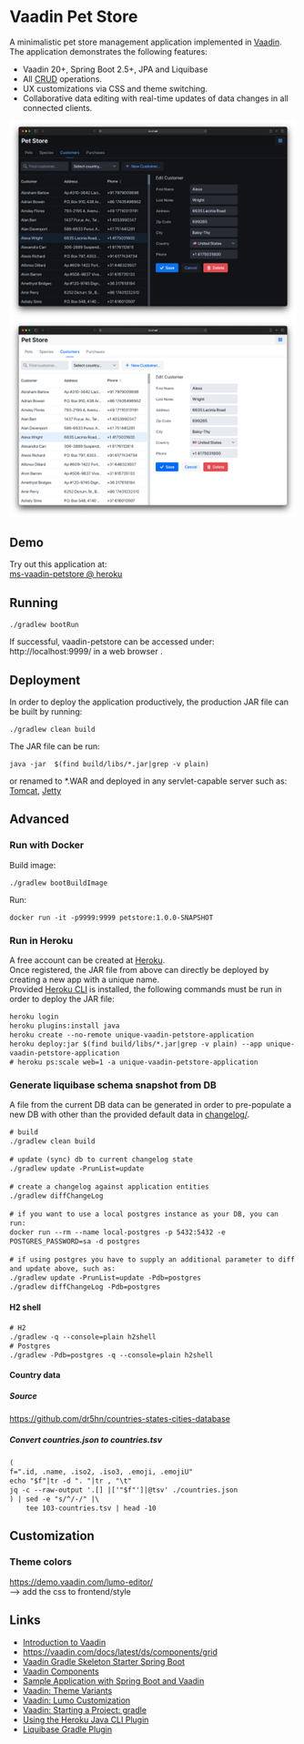 # Vaadin Pet Store

A minimalistic pet store management application implemented in [Vaadin](https://vaadin.com/).  
The application demonstrates the following features: 
- Vaadin 20+, Spring Boot 2.5+, JPA and Liquibase 
- All [CRUD](https://en.wikipedia.org/wiki/Create,_read,_update_and_delete) operations.
- UX customizations via CSS and theme switching. 
- Collaborative data editing with real-time updates of data changes in all connected clients.

![Screenshot](doc/vaadin-petstore-dark.png)
![Screenshot](doc/vaadin-petstore-light.png)

## Demo
Try out this application at:  
[ms-vaadin-petstore @ heroku](https://ms-vaadin-petstore.herokuapp.com/)

## Running
```
./gradlew bootRun
```
If successful, vaadin-petstore can be accessed under: http://localhost:9999/ in a web browser . 

## Deployment 

In order to deploy the application productively, the production JAR file can be built by running:
```
./gradlew clean build
```

The JAR file can be run:
```
java -jar  $(find build/libs/*.jar|grep -v plain)
```
or renamed to *.WAR and deployed in any servlet-capable server such as:  
[Tomcat](http://tomcat.apache.org/), [Jetty](https://www.eclipse.org/jetty/)

## Advanced

### Run with Docker
Build image:
```
./gradlew bootBuildImage
```

Run:
```
docker run -it -p9999:9999 petstore:1.0.0-SNAPSHOT
```

### Run in Heroku
A free account can be created at [Heroku](https://heroku.com/).  
Once registered, the JAR file from above can directly be deployed by creating a new app with a unique name.  
Provided [Heroku CLI](https://devcenter.heroku.com/articles/heroku-command-line) is installed, the following commands must be run in order to deploy the JAR file:
```
heroku login
heroku plugins:install java
heroku create --no-remote unique-vaadin-petstore-application
heroku deploy:jar $(find build/libs/*.jar|grep -v plain) --app unique-vaadin-petstore-application
# heroku ps:scale web=1 -a unique-vaadin-petstore-application
```

### Generate liquibase schema snapshot from DB
A file from the current DB data can be generated in order to pre-populate a new DB with other than the provided default data in [changelog/](src/main/resources/db/changelog/). 
```
# build
./gradlew clean build

# update (sync) db to current changelog state
./gradlew update -PrunList=update

# create a changelog against application entities 
./gradlew diffChangeLog

# if you want to use a local postgres instance as your DB, you can run:
docker run --rm --name local-postgres -p 5432:5432 -e POSTGRES_PASSWORD=sa -d postgres

# if using postgres you have to supply an additional parameter to diff and update above, such as:
./gradlew update -PrunList=update -Pdb=postgres
./gradlew diffChangeLog -Pdb=postgres 
```

#### H2 shell
```
# H2
./gradlew -q --console=plain h2shell
# Postgres
./gradlew -Pdb=postgres -q --console=plain h2shell
```

#### Country data
##### Source
https://github.com/dr5hn/countries-states-cities-database
##### Convert countries.json to countries.tsv
```
(
f=".id, .name, .iso2, .iso3, .emoji, .emojiU"
echo "$f"|tr -d ". "|tr , "\t"
jq -c --raw-output '.[] |['"$f"']|@tsv' ./countries.json
) | sed -e "s/^/-/" |\
    tee 103-countries.tsv | head -10
```

## Customization

### Theme colors
https://demo.vaadin.com/lumo-editor/  
--> add the css to frontend/style

## Links

- [Introduction to Vaadin](https://www.baeldung.com/vaadin)
- https://vaadin.com/docs/latest/ds/components/grid
- [Vaadin Gradle Skeleton Starter Spring Boot](https://github.com/vaadin/base-starter-spring-gradle)
- [Vaadin Components](https://vaadin.com/components)
- [Sample Application with Spring Boot and Vaadin](https://www.baeldung.com/spring-boot-vaadin)
- [Vaadin: Theme Variants](https://vaadin.com/docs/v14/flow/styling/theme-variants)
- [Vaadin: Lumo Customization](https://vaadin.com/docs/v14/flow/styling/lumo/customization)
- [Vaadin: Starting a Project: gradle](https://vaadin.com/docs/latest/guide/start/gradle)
- [Using the Heroku Java CLI Plugin](https://devcenter.heroku.com/articles/deploying-executable-jar-files#using-the-heroku-java-cli-plugin)
- [Liquibase Gradle Plugin](https://github.com/liquibase/liquibase-gradle-plugin)
